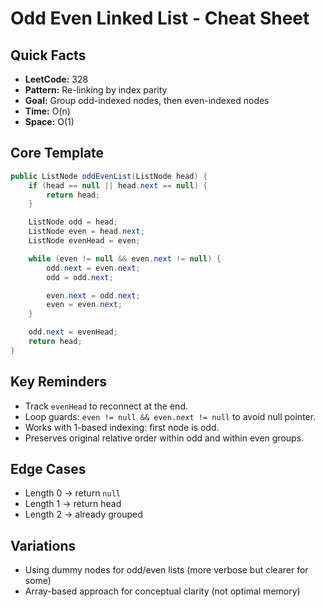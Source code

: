 # Odd Even Linked List - Cheat Sheet

## Quick Facts
- **LeetCode:** 328
- **Pattern:** Re-linking by index parity
- **Goal:** Group odd-indexed nodes, then even-indexed nodes
- **Time:** O(n)
- **Space:** O(1)

## Core Template
```java
public ListNode oddEvenList(ListNode head) {
    if (head == null || head.next == null) {
        return head;
    }

    ListNode odd = head;
    ListNode even = head.next;
    ListNode evenHead = even;

    while (even != null && even.next != null) {
        odd.next = even.next;
        odd = odd.next;

        even.next = odd.next;
        even = even.next;
    }

    odd.next = evenHead;
    return head;
}
```

## Key Reminders
- Track `evenHead` to reconnect at the end.
- Loop guards: `even != null && even.next != null` to avoid null pointer.
- Works with 1-based indexing: first node is odd.
- Preserves original relative order within odd and within even groups.

## Edge Cases
- Length 0 → return `null`
- Length 1 → return head
- Length 2 → already grouped

## Variations
- Using dummy nodes for odd/even lists (more verbose but clearer for some)
- Array-based approach for conceptual clarity (not optimal memory)

